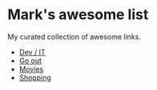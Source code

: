 # Mark's awesome list

My curated collection of awesome links.

- [Dev / IT](dev-it.md)
- [Go out](go-out.md)
- [Movies](movies.md)
- [Shopping](shopping.md)
